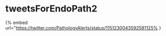# tweetsForEndoPath2

{% embed url="https://twitter.com/PathologyAlerts/status/1151230043592581125% }

